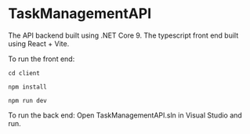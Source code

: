 # TaskManagementAPI

The API backend built using .NET Core 9. 
The typescript front end built using React + Vite.

To run the front end:
```
cd client
```

```
npm install
```

```
npm run dev
```

To run the back end:
Open TaskManagementAPI.sln in Visual Studio and run.
